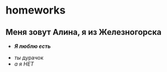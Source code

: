 # homeworks
## Меня зовут Алина, я из Железногорска
- ***Я люблю есть***
+ _ты_ дурачок
+ *а _я_ НЕТ*
